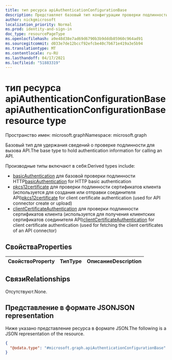 ```yaml
---
title: тип ресурса apiAuthenticationConfigurationBase
description: Представляет базовый тип конфигурации проверки подлинности, используемой для вызова API.
author: nickgmicrosoft
localization_priority: Normal
ms.prod: identity-and-sign-in
doc_type: resourcePageType
ms.openlocfilehash: a9e48d38e7ad69d6790b3b9dddb85960c964ad91
ms.sourcegitcommit: d033e7de12bccf92efcbe40c7b671e419a3e5b94
ms.translationtype: MT
ms.contentlocale: ru-RU
ms.lasthandoff: 04/17/2021
ms.locfileid: "51883319"
---
```

# <a name="apiauthenticationconfigurationbase-resource-type"></a><span data-ttu-id="025a3-103">тип ресурса apiAuthenticationConfigurationBase</span><span class="sxs-lookup"><span data-stu-id="025a3-103">apiAuthenticationConfigurationBase resource type</span></span>

<span data-ttu-id="025a3-104">Пространство имен: microsoft.graph</span><span class="sxs-lookup"><span data-stu-id="025a3-104">Namespace: microsoft.graph</span></span>

<span data-ttu-id="025a3-105">Базовый тип для удержания сведений о проверке подлинности для вызова API.</span><span class="sxs-lookup"><span data-stu-id="025a3-105">The base type to hold authentication information for calling an API.</span></span>

<span data-ttu-id="025a3-106">Производные типы включают в себя:</span><span class="sxs-lookup"><span data-stu-id="025a3-106">Derived types include:</span></span>
- <span data-ttu-id="025a3-107">[basicAuthentication](basicauthentication.md) для базовой проверки подлинности HTTP</span><span class="sxs-lookup"><span data-stu-id="025a3-107">[basicAuthentication](basicauthentication.md) for HTTP basic authentication</span></span>
- <span data-ttu-id="025a3-108">[pkcs12certificate](pkcs12certificate.md) для проверки подлинности сертификатов клиента (используется для создания или отправки соединителя API)</span><span class="sxs-lookup"><span data-stu-id="025a3-108">[pkcs12certificate](pkcs12certificate.md) for client certificate authentication (used for API connector create or upload)</span></span>
- <span data-ttu-id="025a3-109">[clientCertificateAuthentication](pkcs12certificate.md) для проверки подлинности сертификатов клиента (используется для получения клиентских сертификатов соединителя API)</span><span class="sxs-lookup"><span data-stu-id="025a3-109">[clientCertificateAuthentication](pkcs12certificate.md) for client certificate authentication (used for fetching the client certificates of an API connector)</span></span>

## <a name="properties"></a><span data-ttu-id="025a3-110">Свойства</span><span class="sxs-lookup"><span data-stu-id="025a3-110">Properties</span></span>

|<span data-ttu-id="025a3-111">Свойство</span><span class="sxs-lookup"><span data-stu-id="025a3-111">Property</span></span>|<span data-ttu-id="025a3-112">Тип</span><span class="sxs-lookup"><span data-stu-id="025a3-112">Type</span></span>|<span data-ttu-id="025a3-113">Описание</span><span class="sxs-lookup"><span data-stu-id="025a3-113">Description</span></span>|
|:---|:---|:---|

## <a name="relationships"></a><span data-ttu-id="025a3-114">Связи</span><span class="sxs-lookup"><span data-stu-id="025a3-114">Relationships</span></span>

<span data-ttu-id="025a3-115">Отсутствуют.</span><span class="sxs-lookup"><span data-stu-id="025a3-115">None.</span></span>

## <a name="json-representation"></a><span data-ttu-id="025a3-116">Представление в формате JSON</span><span class="sxs-lookup"><span data-stu-id="025a3-116">JSON representation</span></span>

<span data-ttu-id="025a3-117">Ниже указано представление ресурса в формате JSON.</span><span class="sxs-lookup"><span data-stu-id="025a3-117">The following is a JSON representation of the resource.</span></span>
<!-- {
  "blockType": "resource",
  "@odata.type": "microsoft.graph.apiAuthenticationConfigurationBase"
}
-->

``` json
{
  "@odata.type": "#microsoft.graph.apiAuthenticationConfigurationBase"
}
```
